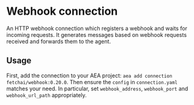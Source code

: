 # Webhook connection

An HTTP webhook connection which registers a webhook and waits for incoming requests. It generates messages based on webhook requests received and forwards them to the agent.

## Usage

First, add the connection to your AEA project: `aea add connection fetchai/webhook:0.20.0`. Then ensure the `config` in `connection.yaml` matches your need. In particular, set `webhook_address`, `webhook_port` and `webhook_url_path` appropriately.
